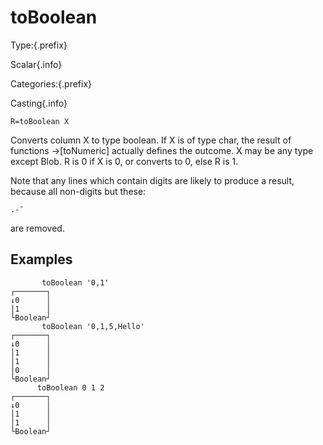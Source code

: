 # toBoolean

Type:{.prefix}

Scalar{.info}

Categories:{.prefix}

Casting{.info}

~~~
R=toBoolean X
~~~

Converts column X to type boolean. If X is of type char, the result of functions →[toNumeric]
actually defines the outcome.  X may be any type except Blob. R is 0 if X is 0, or converts to 0,
else R is 1.

Note that any lines which contain digits are likely to produce a result, because all non-digits but these:

~~~
.-¯
~~~

are removed.

## Examples

~~~
       toBoolean '0,1'
┌───────┐
↓0      │
│1      │
└Boolean┘
       toBoolean '0,1,5,Hello'
┌───────┐
↓0      │
│1      │
│1      │
│0      │
└Boolean┘
      toBoolean 0 1 2
┌───────┐
↓0      │
│1      │
│1      │
└Boolean┘
~~~

